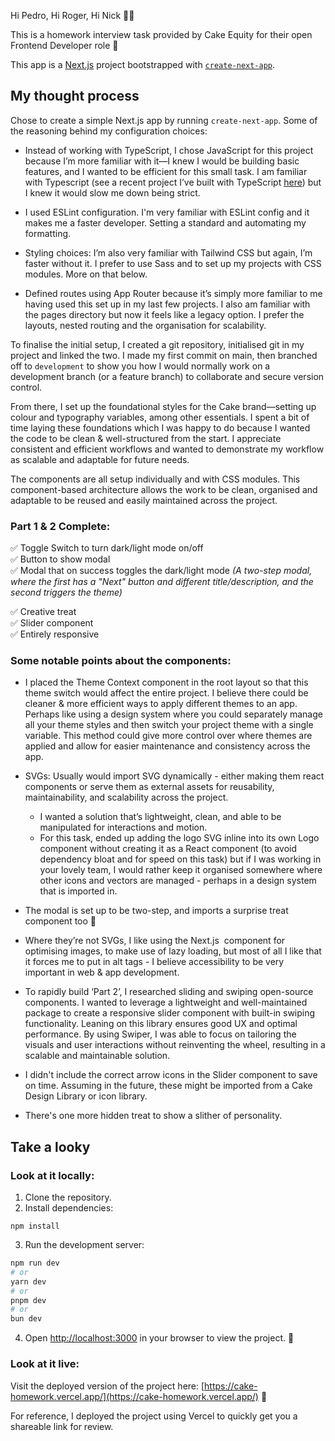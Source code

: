 Hi Pedro, Hi Roger, Hi Nick 👋🏼

This is a homework interview task provided by Cake Equity for their open Frontend Developer role 💫

This app is a [Next.js](https://nextjs.org) project bootstrapped with [`create-next-app`](https://nextjs.org/docs/app/api-reference/cli/create-next-app).

## My thought process

Chose to create a simple Next.js app by running `create-next-app`. Some of the reasoning behind my configuration choices: 

* Instead of working with TypeScript, I chose JavaScript for this project because I’m more familiar with it—I knew I would be building basic features, and I wanted to be efficient for this small task. I am familiar with Typescript (see a recent project I’ve built with TypeScript [here](https://github.com/lulen11/airtime-website)) but I knew it would slow me down being strict. 

* I used ESLint configuration. I'm very familiar with ESLint config and it makes me a faster developer. Setting a standard and automating my formatting. 

* Styling choices:  I’m also very familiar with Tailwind CSS but again, I’m faster without it. I prefer to use Sass and to set up my projects with CSS modules. More on that below.

* Defined routes using App Router because it’s simply more familiar to me having used this set up in my last few projects. I also am familiar with the pages directory but now it feels like a legacy option. I prefer the layouts, nested routing and the organisation for scalability.

To finalise the initial setup, I created a git repository, initialised git in my project and linked the two. I made my first commit on main, then branched off to `development` to show you how I would normally work on a development branch (or a feature branch) to collaborate and secure version control. 

From there, I set up the foundational styles for the Cake brand—setting up colour and typography variables, among other essentials. I spent a bit of time laying these foundations which I was happy to do because I wanted the code to be clean & well-structured from the start. I appreciate consistent and efficient workflows and wanted to demonstrate my workflow as scalable and adaptable for future needs.

The components are all setup individually and with CSS modules. This component-based architecture allows the work to be clean, organised and adaptable to be reused and easily maintained across the project. 

### Part 1 & 2 Complete:

✅ Toggle Switch to turn dark/light mode on/off  
✅ Button to show modal  
✅ Modal that on success toggles the dark/light mode _(A two-step modal, where the first has a "Next" button and different title/description, and the second triggers the theme)_ 

✅ Creative treat  
✅ Slider component  
✅ Entirely responsive

### Some notable points about the components: 

* I placed the Theme Context component in the root layout so that this theme switch would affect the entire project. I believe there could be cleaner & more efficient ways to apply different themes to an app. Perhaps like using a design system  where you could separately manage all your theme styles and then switch your project theme with a single variable. This method could give more control over where themes are applied and allow for easier maintenance and consistency across the app.
  
* SVGs: Usually would import SVG dynamically - either making them react components or serve them as external assets for reusability, maintainability, and scalability across the project.
  * I wanted a solution that’s lightweight, clean, and able to be manipulated for interactions and motion.
  * For this task, ended up adding the logo SVG inline into its own Logo component without creating it as a React component (to avoid dependency bloat and for speed on this task) but if I was working in your lovely team, I would rather keep it organised somewhere where other icons and vectors are managed - perhaps in a design system that is imported in.
  
* The modal is set up to be two-step, and imports a surprise treat component too 🍰
  
* Where they’re not SVGs, I like using the Next.js <Image> component for optimising images, to make use of lazy loading, but most of all I like that it forces me to put in alt tags - I believe accessibility to be very important in web & app development.
  
* To rapidly build ‘Part 2’, I researched sliding and swiping open-source components. I wanted to leverage a lightweight and well-maintained package to create a responsive slider component with built-in swiping functionality. Leaning on this library ensures good UX and optimal performance. By using Swiper, I was able to focus on tailoring the visuals and user interactions without reinventing the wheel, resulting in a scalable and maintainable solution.
  
* I didn't include the correct arrow icons in the Slider component to save on time. Assuming in the future, these might be imported from a Cake Design Library or icon library.
  
* There's one more hidden treat to show a slither of personality. 

## Take a looky

### Look at it locally:

1. Clone the repository.
2. Install dependencies:
```
npm install
```
3. Run the development server:
```bash
npm run dev
# or
yarn dev
# or
pnpm dev
# or
bun dev
```
4. Open [http://localhost:3000](http://localhost:3000) in your browser to view the project. 🎉

### Look at it live:

Visit the deployed version of the project here: [https://cake-homework.vercel.app/](https://cake-homework.vercel.app/) 🎉

For reference, I deployed the project using Vercel to quickly get you a shareable link for review. 



